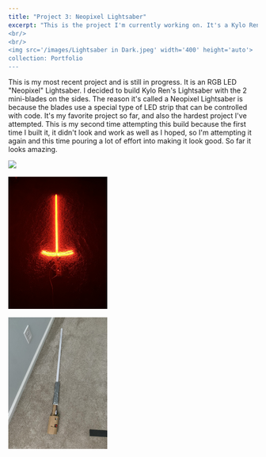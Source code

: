 ```yaml
---
title: "Project 3: Neopixel Lightsaber"
excerpt: "This is the project I'm currently working on. It's a Kylo Ren-style Lightsaber with LED strips in the blade. It is easily my favorite project I've built so far, but also the hardest project yet. Although it isn't finished, it is turning out amazing so far.
<br/>
<br/>
<img src='/images/Lightsaber in Dark.jpeg' width='400' height='auto'>
collection: Portfolio
---
```


This is my most recent project and is still in progress. It is an RGB LED "Neopixel" Lightsaber. I decided to build Kylo Ren's Lightsaber with the 2 mini-blades on the sides. The reason it's called a Neopixel Lightsaber is because the blades use a special type of LED strip that can be controlled with code. It's my favorite project so far, and also the hardest project I've attempted. This is my second time attempting this build because the first time I built it, it didn't look and work as well as I hoped, so I'm attempting it again and this time pouring a lot of effort into making it look good. So far it looks amazing.
<p></p>
<img src='/images/Lightsaber in Light.jpeg' width='200' height='auto'>
<p></p>
<img src='/images/Lightsaber in Dark.jpeg' width='200' height='auto'>
<p></p>
<img src='/images/Lightsaber V1.jpeg' width='200' height='auto'>
